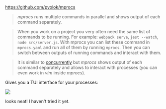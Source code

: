 https://github.com/pvolok/mprocs

> _mprocs_ runs multiple commands in parallel and shows output of each command separately.

> When you work on a project you very often need the same list of commands to be running. For example: `webpack serve`, `jest --watch`, `node src/server.js`. With mprocs you can list these command in `mprocs.yaml` and run all of them by running `mprocs`. Then you can switch between outputs of running commands and interact with them.

> It is similar to [concurrently](https://github.com/open-cli-tools/concurrently) but _mprocs_ shows output of each command separately and allows to interact with processes (you can even work in _vim_ inside _mprocs_).

Gives you a TUI interface for your processes:

[![](https://github.com/pvolok/mprocs/raw/master/img/screenshot2.png)](https://github.com/pvolok/mprocs/blob/master/img/screenshot2.png)

looks neat! I haven't tried it yet.
